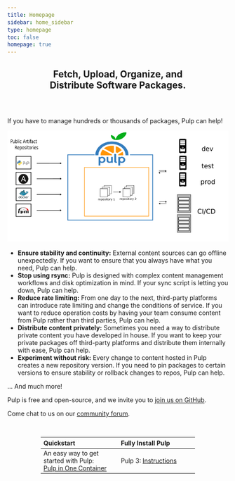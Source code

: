```yaml
---
title: Homepage
sidebar: home_sidebar
type: homepage
toc: false
homepage: true
---
```


<div style="width:70%;text-align:center;margin:0 auto;margin-bottom:60px;">
  <p>
    <h2>Fetch, Upload, Organize, and Distribute Software Packages.</h2>
  </p>
</div>

If you have to manage hundreds or thousands of packages, Pulp can help!

![](/images/pulp-workflow-architecture-ha/pulp-101.png)


* **Ensure stability and continuity:** External content sources can go offline unexpectedly.
If you want to ensure that you always have what you need, Pulp can help.
* **Stop using rsync:** Pulp is designed with complex content management workflows and disk optimization in mind.
If your sync script is letting you down, Pulp can help.
* **Reduce rate limiting:** From one day to the next, third-party platforms can introduce rate limiting and change the conditions of service.
If you want to reduce operation costs by having your team consume content from Pulp rather than third parties, Pulp can help.
* **Distribute content privately:** Sometimes you need a way to distribute private content you have developed in house.
If you want to keep your private packages off third-party platforms and distribute them internally with ease, Pulp can help.
* **Experiment without risk:** Every change to content hosted in Pulp creates a new repository version.
If you need to pin packages to certain versions to ensure stability or rollback changes to repos, Pulp can help.

... And much more!



Pulp is free and open-source, and we invite you to [join us on GitHub](https://github.com/pulp/).

Come chat to us on our [community forum](https://discourse.pulpproject.org/).

&nbsp;

<table style="width:70%;text-align:left;margin:0 auto;margin-bottom:10px;">
  <col style="width:35%">
  <col style="width:35%">
  <thead>
    <tr>
      <th>Quickstart</th>
      <th>Fully Install Pulp</th>
    </tr>
  </thead>
  <tr>
    <td>An easy way to get started with Pulp: <br />
        <a href="https://pulpproject.org/pulp-in-one-container/">Pulp in One Container</a></td>
    <td>Pulp 3: <a href="https://docs.pulpproject.org/installation/index.html">Instructions</a>
        </td>
  </tr>
</table>

